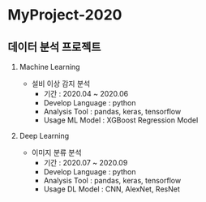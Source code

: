 # MyProject-2020
## 데이터 분석 프로젝트

1. Machine Learning
    * 설비 이상 감지 분석
      * 기간 : 2020.04 ~ 2020.06
      * Develop Language : python
      * Analysis Tool : pandas, keras, tensorflow
      * Usage ML Model : XGBoost Regression Model
      
2. Deep Learning
    * 이미지 분류 분석
      * 기간 : 2020.07 ~ 2020.09
      * Develop Language : python
      * Analysis Tool : pandas, keras, tensorflow
      * Usage DL Model : CNN, AlexNet, ResNet
 
